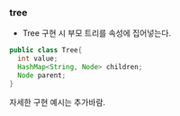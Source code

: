 ### tree


- Tree 구현 시 부모 트리를 속성에 집어넣는다.

```java
public class Tree{
  int value;
  HashMap<String, Node> children;
  Node parent;
}
```

자세한 구현 예시는 추가바람.
